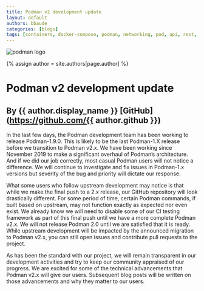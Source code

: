 ```yaml
---
title: Podman v2 development update 
layout: default
authors: bbaude
categories: [blogs]
tags: [containers, docker-compose, podman, networking, pod, api, rest, rest-api, v2]
---
```

![podman logo](https://podman.io/images/podman.svg)

{% assign author = site.authors[page.author] %}
# Podman v2 development update 
## By {{ author.display_name }} [GitHub](https://github.com/{{ author.github }})


In the last few days, the Podman development team has been working to
release Podman-1.9.0.  This is likely to be the last Podman-1.X release
before we transition to Podman v2.x.  We have been working since
November 2019 to make a significant overhaul of Podman’s architecture.
And if we did our job correctly, most casual Podman users will not
notice a difference. We will continue to investigate and fix issues in
Podman-1.x versions but severity of the bug and priority will dictate
our response.

What some users who follow upstream development may notice is that
while we make the final push to a 2.x release, our GitHub repository
will look drastically different.  For some period of time, certain
Podman commands, if built based on upstream, may not function exactly
as expected nor even exist.  We already know we will need to disable
some of our CI testing framework as part of this final push until we
have a more complete Podman v2.x. We will not release Podman 2.0 until
we are satisfied that it is ready. While upstream development will be
impacted by the announced migration to Podman v2.x, you can still open
issues and contribute pull requests to the project.

As has been the standard with our project, we will remain transparent
in our development activities and try to keep our community appraised
of our progress.   We are excited for some of the technical
advancements that Podman v2.x will give our users.  Subsequent blog
posts will be written on those advancements and why they matter to our
users.
